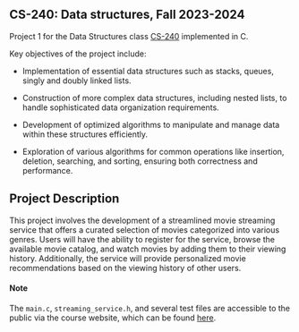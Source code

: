 ## CS-240: Data structures, Fall 2023-2024
Project 1 for the Data Structures class [CS-240](https://www.csd.uoc.gr/~hy240/current/en/index.php) implemented in C. 

Key objectives of the project include:

- Implementation of essential data structures such as stacks, queues, singly and doubly linked lists.
  
- Construction of more complex data structures, including nested lists, to handle sophisticated data organization requirements.
  
- Development of optimized algorithms to manipulate and manage data within these structures efficiently.
  
- Exploration of various algorithms for common operations like insertion, deletion, searching, and sorting, ensuring both correctness and performance.

## Project Description

This project involves the development of a streamlined movie streaming service that offers a curated selection of movies categorized into various genres. Users will have the ability to register for the service, browse the available movie catalog, and watch movies by adding them to their viewing history. Additionally, the service will provide personalized movie recommendations based on the viewing history of other users.

#### Note
The `main.c`, `streaming_service.h`, and several test files are accessible to the public via the course website, which can be found [here](https://www.csd.uoc.gr/~hy240/current/en/exercises.php).